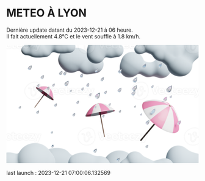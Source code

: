 # METEO À LYON

Dernière update datant du 2023-12-21 à 06 heure.  
Il fait actuellement 4.8°C et le vent souffle à 1.8 km/h.      

![](./.github/rain.png)

last launch : 2023-12-21 07:00:06.132569
